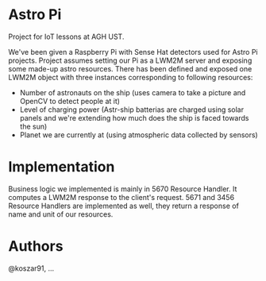 # Astro Pi
Project for IoT lessons at AGH UST.

We've been given a Raspberry Pi with Sense Hat detectors used for Astro Pi projects.
Project assumes setting our Pi as a LWM2M server and exposing some made-up astro resources.
There has been defined and exposed one LWM2M object with three instances corresponding to following resources:
- Number of astronauts on the ship (uses camera to take a picture and OpenCV to detect people at it)
- Level of charging power (Astr-ship batterias are charged using solar panels and we're extending how much does the ship is faced towards the sun)
- Planet we are currently at (using atmospheric data collected by sensors)

# Implementation
Business logic we implemented is mainly in 5670 Resource Handler.
It computes a LWM2M response to the client's request.
5671 and 3456 Resource Handlers are implemented as well, they return a response of name and unit of our resources.

# Authors
@koszar91, ...

